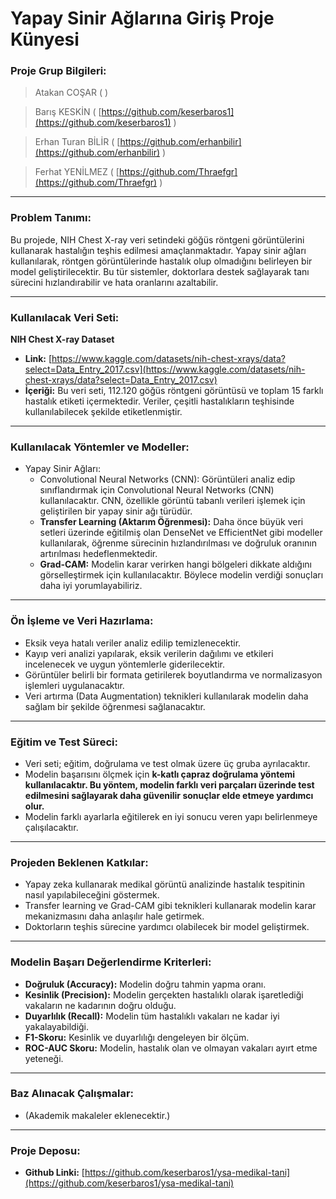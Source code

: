 # Yapay Sinir Ağlarına Giriş Proje Künyesi

### **Proje Grup Bilgileri:**

> Atakan COŞAR ( )
> 

> Barış KESKİN ( [https://github.com/keserbaros1](https://github.com/keserbaros1) )
> 

> Erhan Turan BİLİR ( [https://github.com/erhanbilir](https://github.com/erhanbilir) )
> 

> Ferhat YENİLMEZ ( [https://github.com/Thraefgr](https://github.com/Thraefgr) )
> 

---

### **Problem Tanımı:**

Bu projede, NIH Chest X-ray veri setindeki göğüs röntgeni görüntülerini kullanarak hastalığın teşhis edilmesi amaçlanmaktadır. Yapay sinir ağları kullanılarak, röntgen görüntülerinde hastalık olup olmadığını belirleyen bir model geliştirilecektir. Bu tür sistemler, doktorlara destek sağlayarak tanı sürecini hızlandırabilir ve hata oranlarını azaltabilir.

---

### **Kullanılacak Veri Seti:**

**NIH Chest X-ray Dataset**

- **Link:** [https://www.kaggle.com/datasets/nih-chest-xrays/data?select=Data_Entry_2017.csv](https://www.kaggle.com/datasets/nih-chest-xrays/data?select=Data_Entry_2017.csv)
- **İçeriği:** Bu veri seti, 112.120 göğüs röntgeni görüntüsü ve toplam 15 farklı hastalık etiketi içermektedir. Veriler, çeşitli hastalıkların teşhisinde kullanılabilecek şekilde etiketlenmiştir.

---

### **Kullanılacak Yöntemler ve Modeller:**

- Yapay Sinir Ağları:
    - Convolutional Neural Networks (CNN): Görüntüleri analiz edip sınıflandırmak için Convolutional Neural Networks (CNN) kullanılacaktır. CNN, özellikle görüntü tabanlı verileri işlemek için geliştirilen bir yapay sinir ağı türüdür.
    - **Transfer Learning (Aktarım Öğrenmesi):** Daha önce büyük veri setleri üzerinde eğitilmiş olan DenseNet ve EfficientNet gibi modeller kullanılarak, öğrenme sürecinin hızlandırılması ve doğruluk oranının artırılması hedeflenmektedir.
    - **Grad-CAM:** Modelin karar verirken hangi bölgeleri dikkate aldığını görselleştirmek için kullanılacaktır. Böylece modelin verdiği sonuçları daha iyi yorumlayabiliriz.

---

### **Ön İşleme ve Veri Hazırlama:**

- Eksik veya hatalı veriler analiz edilip temizlenecektir.
- Kayıp veri analizi yapılarak, eksik verilerin dağılımı ve etkileri incelenecek ve uygun yöntemlerle giderilecektir.
- Görüntüler belirli bir formata getirilerek boyutlandırma ve normalizasyon işlemleri uygulanacaktır.
- Veri artırma (Data Augmentation) teknikleri kullanılarak modelin daha sağlam bir şekilde öğrenmesi sağlanacaktır.

---

### **Eğitim ve Test Süreci:**

- Veri seti; eğitim, doğrulama ve test olmak üzere üç gruba ayrılacaktır.
- Modelin başarısını ölçmek için **k-katlı çapraz doğrulama yöntemi kullanılacaktır. Bu yöntem, modelin farklı veri parçaları üzerinde test edilmesini sağlayarak daha güvenilir sonuçlar elde etmeye yardımcı olur.**
- Modelin farklı ayarlarla eğitilerek en iyi sonucu veren yapı belirlenmeye çalışılacaktır.

---

### **Projeden Beklenen Katkılar:**

- Yapay zeka kullanarak medikal görüntü analizinde hastalık tespitinin nasıl yapılabileceğini göstermek.
- Transfer learning ve Grad-CAM gibi teknikleri kullanarak modelin karar mekanizmasını daha anlaşılır hale getirmek.
- Doktorların teşhis sürecine yardımcı olabilecek bir model geliştirmek.

---

### **Modelin Başarı Değerlendirme Kriterleri:**

- **Doğruluk (Accuracy):** Modelin doğru tahmin yapma oranı.
- **Kesinlik (Precision):** Modelin gerçekten hastalıklı olarak işaretlediği vakaların ne kadarının doğru olduğu.
- **Duyarlılık (Recall):** Modelin tüm hastalıklı vakaları ne kadar iyi yakalayabildiği.
- **F1-Skoru:** Kesinlik ve duyarlılığı dengeleyen bir ölçüm.
- **ROC-AUC Skoru:** Modelin, hastalık olan ve olmayan vakaları ayırt etme yeteneği.

---

### **Baz Alınacak Çalışmalar:**

- (Akademik makaleler eklenecektir.)

---

### **Proje Deposu:**

- **Github Linki:** [https://github.com/keserbaros1/ysa-medikal-tani](https://github.com/keserbaros1/ysa-medikal-tani)